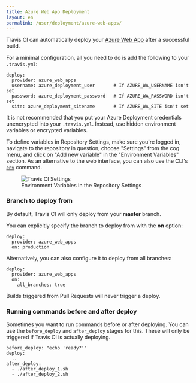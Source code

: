 ```yaml
---
title: Azure Web App Deployment
layout: en
permalink: /user/deployment/azure-web-apps/
---
```


Travis CI can automatically deploy your [Azure Web App](https://azure.microsoft.com/en-us/services/app-service/web/) after a successful build.

For a minimal configuration, all you need to do is add the following to your `.travis.yml`:

    deploy:  
      provider: azure_web_apps
      username: azure_deployment_user       # If AZURE_WA_USERNAME isn't set
      password: azure_deployment_password   # If AZURE_WA_PASSWORD isn't set
      site: azure_deployment_sitename       # If AZURE_WA_SITE isn't set

It is not recommended that you put your Azure Deployment credentials unencrypted into your `.travis.yml`. Instead, use hidden environment variables or encrypted variables. 

To define variables in Repository Settings, make sure you're logged in, navigate to the repository in question, choose "Settings" from the cog menu, and click on "Add new variable" in the "Environment Variables" section. As an alternative to the web interface, you can also use the CLI's [`env`](https://github.com/travis-ci/travis.rb#env) command.

<figure>
  <img alt="Travis CI Settings" src="{{ "/images/settings-env-vars.png" | prepend: site.baseurl }}">
  <figcaption>Environment Variables in the Repository Settings</figcaption>
</figure>

### Branch to deploy from

By default, Travis CI will only deploy from your **master** branch.

You can explicitly specify the branch to deploy from with the **on** option:

    deploy:
      provider: azure_web_apps
      on: production

Alternatively, you can also configure it to deploy from all branches:

    deploy:
      provider: azure_web_apps
      on:
        all_branches: true

Builds triggered from Pull Requests will never trigger a deploy.

### Running commands before and after deploy

Sometimes you want to run commands before or after deploying. You can use the `before_deploy` and `after_deploy` stages for this. These will only be triggered if Travis CI is actually deploying.

    before_deploy: "echo 'ready?'"
    deploy:
      ..
    after_deploy:
      - ./after_deploy_1.sh
      - ./after_deploy_2.sh
